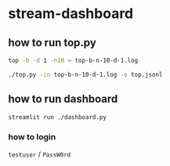 # stream-dashboard

## how to run top.py
``` bash
top -b -d 1 -n10 > top-b-n-10-d-1.log

./top.py -in top-b-n-10-d-1.log -o top.jsonl
```

## how to run dashboard
``` bash
streamlit run ./dashboard.py
```

### how to login
`testuser` / `PassW0rd`

